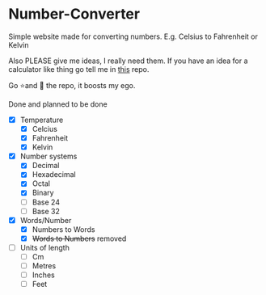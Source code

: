 # Number-Converter 

Simple website made for converting numbers. E.g. Celsius to Fahrenheit or Kelvin

Also PLEASE give me ideas, I really need them. If you have an idea for a calculator like thing go tell me in [this](https://github.com/Mr-Bamboo-Forest/Number-Calculator) repo.

Go ⭐and 👀 the repo, it boosts my ego. 

Done and planned to be done 

- [x] Temperature 
  - [x] Celcius 
  - [x] Fahrenheit
  - [x] Kelvin
- [x] Number systems
  - [x] Decimal 
  - [x] Hexadecimal 
  - [x] Octal 
  - [x] Binary 
  - [ ] Base 24
  - [ ] Base 32
- [x] Words/Number
  - [x] Numbers to Words
  - [x] ~~Words to Numbers~~ removed
- [ ] Units of length
  - [ ] Cm
  - [ ] Metres
  - [ ] Inches
  - [ ] Feet  
